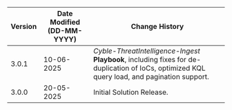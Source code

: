 | **Version** | **Date Modified (DD-MM-YYYY)** | **Change History**                                     |
|-------------|--------------------------------|--------------------------------------------------------|
| 3.0.1       | 10-06-2025                     | *Cyble-ThreatIntelligence-Ingest* **Playbook**, including fixes for de-duplication of IoCs, optimized KQL query load, and pagination support. |
| 3.0.0       | 20-05-2025                     | Initial Solution Release.                              |

